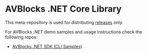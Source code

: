 # AVBlocks .NET Core Library

This meta-repository is used for distributing [releases](https://github.com/avblocks/avblocks-net-core/releases) only. 

For AVBlocks .NET demo samples and usage instructions check the following repos:

 - [AVBlocks .NET SDK (CLI Samples)](https://github.com/avblocks/avblocks-net)

